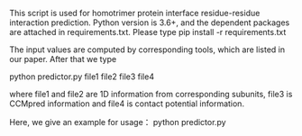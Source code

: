 This script is used for homotrimer protein interface residue-residue interaction prediction. Python version is 3.6+, and the dependent packages are attached in requirements.txt. Please type
pip install -r requirements.txt

The input values are computed by corresponding tools, which are listed in our paper.  After that we type 

python predictor.py file1 file2 file3 file4 

where file1 and file2 are 1D information from corresponding subunits, file3 is CCMpred information and file4 is contact potential information.  
  
Here, we give an example for usage：
python predictor.py
